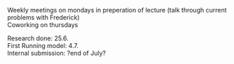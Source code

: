 Weekly meetings on mondays in preperation of lecture (talk through current problems with Frederick)\
Coworking on thursdays

Research done: 25.6.\
First Running model: 4.7.\
Internal submission: ?end of July?
